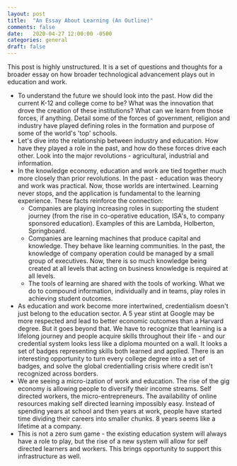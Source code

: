```yaml
---
layout: post
title:  "An Essay About Learning (An Outline)"
comments: false
date:   2020-04-27 12:00:00 -0500
categories: general
draft: false
---
```


This post is highly unstructured. It is a set of questions and thoughts for a broader essay on how broader technological advancement plays out in education and work.

* To understand the future we should look into the past. How did the current K-12 and college come to be? What was the innovation that drove the creation of these institutions? What can we learn from those forces, if anything. Detail some of the forces of government, religion and industry have played defining roles in the formation and purpose of some of the world's 'top' schools. 
* Let's dive into the relationship between industry and education. How have they played a role in the past, and how do these forces drive each other. Look into the major revolutions - agricultural, industrial and information.
* In the knowledge economy, education and work are tied together much more closely than prior revolutions. In the past - education was theory and work was practical. Now, those worlds are intertwined. Learning never stops, and the application is fundamental to the learning experience. These facts reinforce the connection:  
    - Companies are playing increasing roles in supporting the student journey (from the rise in co-operative education, ISA's, to company sponsored education). Examples of this are Lambda, Holberton, Springboard. 
    - Companies are learning machines that produce capital and knowledge. They behave like learning communities. In the past, the knowledge of company operation could be managed by a small group of executives. Now, there is so much knowledge being created at all levels that acting on business knowledge is required at all levels.
    - The tools of learning are shared with the tools of working. What we do to compound information, individually and in teams, play roles in achieving student outcomes. 
* As education and work become more intertwined, credentialism doesn't just belong to the education sector. A 5 year stint at Google may be more respected and lead to better economic outcomes than a Harvard degree. But it goes beyond that. We have to recognize that learning is a lifelong journey and people acquire skills throughout their life - and our credential system looks less like a diploma mounted on a wall. It looks a set of badges representing skills both learned and applied. There is an interesting opportunity to turn every college degree into a set of badges, and solve the global credentialling crisis where credit isn't recognized across borders. 
* We are seeing a micro-ization of work and education. The rise of the gig economy is allowing people to diversify their income streams. Self directed workers, the micro-entrepreneurs. The availability of online resources making self directed learning impossibly easy. Instead of spending years at school and then years at work, people have started time dividing their careers into smaller chunks. 8 years seems like a lifetime at a company.
* This is not a zero sum game - the existing education system will always have a role to play, but the rise of a new system will allow for self directed learners and workers. This brings opportunity to support this infrastructure as well. 

